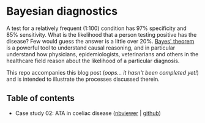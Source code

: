 # Bayesian diagnostics

A test for a relatively frequent (1:100) condition has 97% specificity and 85% sensitivity. What is the likelihood that a person testing positive has the disease? Few would guess the answer is a little over 20%. [Bayes' theorem](https://en.m.wikipedia.org/wiki/Bayes%27_theorem) is a powerful tool to understand causal reasoning, and in particular understand how physicians, epidemiologists, veterinarians and others in the healthcare field reason about the likelihood of a particular diagnosis.

This repo accompanies this blog post (_oops... it hasn't been completed yet!_) and is intended to illustrate the processes discussed therein.

## Table of contents

* Case study 02: ATA in coeliac disease ([nbviewer](http://nbviewer.jupyter.org/github/chrisvoncsefalvay/bayesian-diagnostics/blob/master/ATA%20case%20study.ipynb) | [github](https://github.com/chrisvoncsefalvay/bayesian-diagnostics/blob/master/ATA%20case%20study.ipynb))
